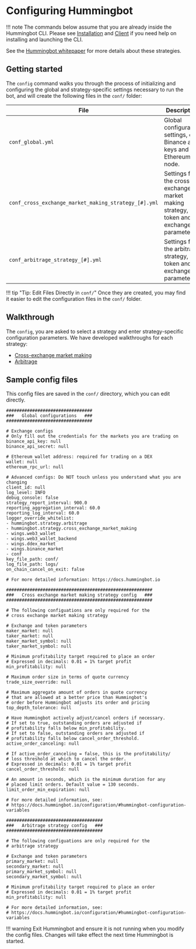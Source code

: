 # Configuring Hummingbot

!!! note
    The commands below assume that you are already inside the Hummingbot CLI. Please see [Installation](/installation) and [Client](/operation/client) if you need help on installing and launching the CLI.

See the [Hummingbot whitepaper](https://www.hummingbot.io/whitepaper.pdf) for more details about these strategies.

## Getting started

The `config` command walks you through the process of initializing and configuring the global and strategy-specific settings necessary to run the bot, and will create the following files in the `conf/` folder:

File | Description
---|---
`conf_global.yml` | Global configuration settings, e.g. Binance api keys and Ethereum node.
`conf_cross_exchange_market_making_strategy_[#].yml` | Settings for the cross-exchange market making strategy, e.g. token and exchange parameters.
`conf_arbitrage_strategy_[#].yml` | Settings for the arbitrage strategy, e.g. token and exchange parameters.

!!! tip "Tip: Edit Files Directly in `conf/`"
    Once they are created, you may find it easier to edit the configuration files in the `conf/` folder.

## Walkthrough

The `config`, you are asked to select a strategy and enter strategy-specific configuration parameters. We have developed walkthroughs for each strategy:

* [Cross-exchange market making](/strategies/cross-exchange-market-making#configuration-walkthrough)
* [Arbitrage](/strategies/arbitrage#configuration-walkthrough)

## Sample config files

This config files are saved in the `conf/` directory, which you can edit directly.

```yaml+ tab="conf_global.yml"
#################################
###   Global configurations   ###
#################################

# Exchange configs
# Only fill out the credentials for the markets you are trading on
binance_api_key: null
binance_api_secret: null

# Ethereum wallet address: required for trading on a DEX
wallet: null
ethereum_rpc_url: null

# Advanced configs: Do NOT touch unless you understand what you are changing
client_id: null
log_level: INFO
debug_console: false
strategy_report_interval: 900.0
reporting_aggregation_interval: 60.0
reporting_log_interval: 60.0
logger_override_whitelist:
- hummingbot.strategy.arbitrage
- hummingbot.strategy.cross_exchange_market_making
- wings.web3_wallet
- wings.web3_wallet_backend
- wings.ddex_market
- wings.binance_market
- conf
key_file_path: conf/
log_file_path: logs/
on_chain_cancel_on_exit: false

# For more detailed information: https://docs.hummingbot.io
```

```yaml+ tab="conf_cross_exchange_market_making_strategy.yml"
########################################################
###   Cross exchange market making strategy config   ###
########################################################

# The following configuations are only required for the
# cross exchange market making strategy

# Exchange and token parameters
maker_market: null
taker_market: null
maker_market_symbol: null
taker_market_symbol: null

# Minimum profitability target required to place an order
# Expressed in decimals: 0.01 = 1% target profit
min_profitability: null

# Maximum order size in terms of quote currency
trade_size_override: null

# Maximum aggregate amount of orders in quote currency
# that are allowed at a better price than Hummingbot's
# order before Hummingbot adjusts its order and pricing
top_depth_tolerance: null

# Have Hummingbot actively adjust/cancel orders if necessary.
# If set to true, outstanding orders are adjusted if
# profitability falls below min_profitability.
# If set to false, outstanding orders are adjusted if
# profitability falls below cancel_order_threshold.
active_order_canceling: null

# If active_order_canceling = false, this is the profitability/
# loss threshold at which to cancel the order.
# Expressed in decimals: 0.01 = 1% target profit
cancel_order_threshold: null

# An amount in seconds, which is the minimum duration for any
# placed limit orders. Default value = 130 seconds.
limit_order_min_expiration: null

# For more detailed information, see:
# https://docs.hummingbot.io/configuration/#hummingbot-configuration-variables
```

```yaml+ tab="conf_arbitrage_strategy.yml"
#####################################
###   Arbitrage strategy config   ###
#####################################

# The following configuations are only required for the
# arbitrage strategy

# Exchange and token parameters
primary_market: null
secondary_market: null
primary_market_symbol: null
secondary_market_symbol: null

# Minimum profitability target required to place an order
# Expressed in decimals: 0.01 = 1% target profit
min_profitability: null

# For more detailed information, see:
# https://docs.hummingbot.io/configuration/#hummingbot-configuration-variables
```


!!! warning
    Exit Hummingbot and ensure it is not running when you modify the config files.  Changes will take effect the next time Hummingbot is started.
